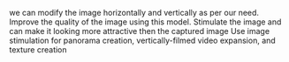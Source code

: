 we can modify the image horizontally and vertically as per our need.
Improve the quality of the image using this model.
Stimulate the image and can make it looking more attractive then the captured image
Use image stimulation for panorama creation, vertically-filmed video expansion, and texture 
creation
